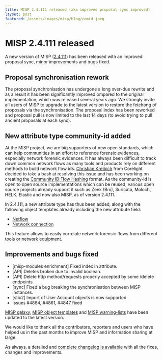 ```yaml
---
title: MISP 2.4.111 released (aka improved proposal sync improved)
layout: post
featured: /assets/images/misp/blog/comid.jpeg
---
```


# MISP 2.4.111 released

A new version of MISP ([2.4.111](https://github.com/MISP/MISP/tree/v2.4.111)) has been released with an improved proposal sync, minor improvements and bugs fixed.

## Proposal synchronisation rework

The proposal synchronisation has undergone a long over-due rewrite and as a result it has been significantly improved ompared to the original implementation, which was released several years ago. We strongly invite all users of MISP to upgrade
to the latest version to restore the fetchong of proposals via the synchronisation. The proposal index has been reworked and proposal pull is now limited to the last 14 days (to avoid trying to pull ancient proposals at each sync).

## New attribute type community-id added

At the MISP project, we are big supporters of new open standards, which can help communities in an effort to reference forensic evidences, especially network forensic evidences. It has always been difficult to track down common network flows as many tools and products rely on different methods to build network flow ids. [Christian Kreibich](https://github.com/ckreibich) from Corelight decided to take a bash at resolving this issue and has been working on creating the [Community ID Flow Hashing](https://github.com/corelight/community-id-spec) format. As the community-id is open to open source implementations which can be reused, various open source projects already support it such as Zeek (Bro), Suricata, Moloch, HELK, Elastic and now also MISP, as of version 2.4.111.

In 2.4.111, a new attribute type has thus been added, along with the following object templates already including the new attribute field:

- [Netflow](https://www.misp-project.org/objects.html#_netflow)
- [Network connection](https://www.misp-project.org/objects.html#_network_connection)

This feature allows to easily correlate network forensic flows from different tools or network equipment.

## Improvements and bugs fixed

- [misp-modules enrichment] Fixed index in attribute.
- [API] Deletes broken due to invalid boolean.
- [API] Delete http method/requests properly accepted by some /delete endpoints.
- [sync] Fixed a bug breaking the synchronisation between MISP instances.
- [stix2] Import of User Account objects is now supported.
- Issues #4864, #4861, #4847 fixed

[MISP galaxy](https://www.misp-project.org/galaxy.html), [MISP object templates](https://www.misp-project.org/objects.html) and [MISP warning-lists](https://github.com/MISP/misp-warninglists/) have been updated to the latest version.

We would like to thank all the contributors, reporters and users who have helped us in the past months to improve MISP and information sharing at large.

As always, a detailed and [complete changelog is available](https://www.misp-project.org/Changelog.txt) with all the fixes, changes and improvements.

